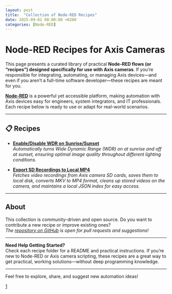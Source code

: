 ```yaml
---
layout: post
title:  "Collection of Node-RED Recipes"
date: 2025-09-01 00:00:00 +0200
categories: [Node-RED]
---
```


# Node-RED Recipes for Axis Cameras

This page presents a curated library of practical **Node-RED flows (or “recipes”) designed specifically for use with Axis cameras**. If you’re responsible for integrating, automating, or managing Axis devices—and even if you aren’t a full-time software developer—these recipes are meant for you.

**[Node-RED](https://nodered.org/)** is a powerful yet accessible platform, making automation with Axis devices easy for engineers, system integrators, and IT professionals. Each recipe below is ready to use or adapt for real-world scenarios.

***

## 📋 Recipes

- **[Enable/Disable WDR on Sunrise/Sunset](https://github.com/pandosme/node-red-recipes/blob/main/recipes/sunrise-sunset/README.md)**  
  _Automatically turns Wide Dynamic Range (WDR) on at sunrise and off at sunset, ensuring optimal image quality throughout different lighting conditions._

- **[Export SD Recordings to Local MP4](https://github.com/pandosme/node-red-recipes/blob/main/recipes/export-SD-recordings-to-local-MP4/README.md)**  
  _Fetches video recordings from Axis camera SD cards, saves them to local disk, converts MKV to MP4 format, cleans up stored videos on the camera, and maintains a local JSON index for easy access._

***

## About

This collection is community-driven and open source. Do you want to contribute a new recipe or improve existing ones?  
_The [repository on GitHub](https://github.com/pandosme/node-red-recipes) is open for pull requests and suggestions!_

***

**Need Help Getting Started?**  
Check each recipe folder for a README and practical instructions. If you’re new to Node-RED or Axis camera scripting, these recipes are a great way to get practical, working solutions—without deep programming knowledge.

***

Feel free to explore, share, and suggest new automation ideas!

[1](https://github.com/pandosme/node-red-recipes)
